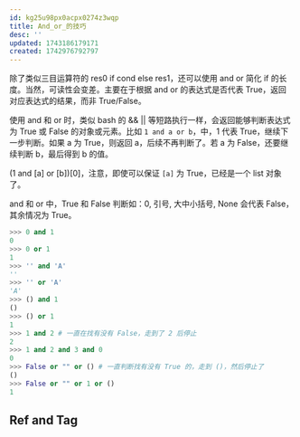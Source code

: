 ```yaml
---
id: kg25u98px0acpx0274z3wqp
title: And_or_的技巧
desc: ''
updated: 1743186179171
created: 1742976792797
---
```


除了类似三目运算符的 res0 if cond else res1，还可以使用 and or 简化 if 的长度。当然，可读性会变差。主要在于根据 and or 的表达式是否代表 True，返回对应表达式的结果，而非 True/False。

使用 and 和 or 时，类似 bash 的 && || 等短路执行一样，会返回能够判断表达式为 True 或 False 的对象或元素。比如 `1 and a or b`，中，1 代表 True，继续下一步判断。如果 a 为 True，则返回 a，后续不再判断了。若 a 为 False，还要继续判断 b，最后得到 b 的值。

(1 and [a] or [b])[0]，注意，即使可以保证 `[a]` 为 True，已经是一个 list 对象了。

and 和 or 中，True 和 False 判断如：0, 引号, 大中小括号, None 会代表 False，其余情况为 True。

```py
>>> 0 and 1
0
>>> 0 or 1
1
>>> '' and 'A'
''
>>> '' or 'A'
'A'
>>> () and 1
()
>>> () or 1
1
>>> 1 and 2 # 一直在找有没有 False，走到了 2 后停止
2
>>> 1 and 2 and 3 and 0
0
>>> False or "" or () # 一直判断找有没有 True 的，走到 ()，然后停止了
()
>>> False or "" or 1 or ()
1
```



## Ref and Tag